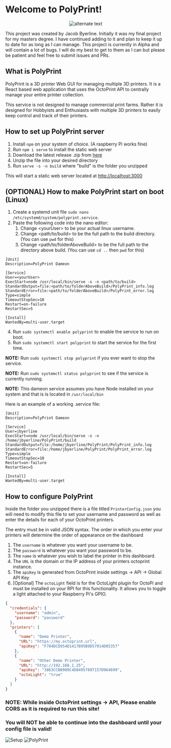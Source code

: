 # Welcome to PolyPrint!

 <p align="center">
    <img src="https://user-images.githubusercontent.com/47374239/150470183-31f4f1fc-9bb5-45f4-ba18-30adfcb87549.png" alt="alternate text">
 </p>

This project was created by Jacob Byerline. Initially it was my final project for my masters degree. I have continued adding to it and 
plan to keep it up to date for as long as I can manage. This project is currently in Alpha and will contain a lot of bugs. I 
will do my best to get to them as I can but please be patient and feel free to submit issues and PRs. 

## What is PolyPrint

PolyPrint is a 3D printer Web GUI for managing multiple 3D printers. It is a React based web application that uses 
the OctoPrint API to centrally manage your entire printer collection. 

This service is not designed to manage commercial print farms. Rather it is designed for Hobbyists and Enthusiasts with multiple
3D printers to easily keep control and track of their printers.

## How to set up PolyPrint server
1. Install `npm` on your system of choice. (A raspberry Pi works fine)
2. Run `npm i serve` to install the static web server
3. Download the latest release .zip from [here](https://github.com/jbyerline/PolyPrint/releases/)
4. Unzip the file into your desired directory
5. Run `serve -s -n build` where "build" is the folder you unzipped

This will start a static web server located at [http://localhost:3000](http://localhost:3000)

## (OPTIONAL) How to make PolyPrint start on boot (Linux)
1. Create a systemd unit file `sudo nano /etc/systemd/system/polyprint.service`.
2. Paste the following code into the nano editor:
    1. Change \<yourUser\> to be your actual linux username.
    2. Change <path/to/build> to be the full path to the build directory. (You can use `pwd` for this)
    3. Change <path/to/folderAboveBuild> to be the full path to the directory above build. (You can use `cd ..` then `pwd` for this)

 ```
[Unit]
Description=PolyPrint Dameon
 
[Service]
User=<yourUser>
ExecStart=node /usr/local/bin/serve -s -n <path/to/build>
StandardOutput=file:<path/to/folderAboveBuild>/PolyPrint_info.log
StandardError=file:<path/to/folderAboveBuild>/PolyPrint_error.log
Type=simple
TimeoutStopSec=10
Restart=on-failure
RestartSec=5
 
[Install]
WantedBy=multi-user.target
 ```
4. Run `sudo systemctl enable polyprint` to enable the service to run on boot.
5. Run `sudo systemctl start polyprint` to start the service for the first time.


**NOTE:** Run `sudo systemctl stop polyprint` if you ever want to stop the service.

**NOTE:** Run `sudo systemctl status polyprint` to see if the service is currently running.

**NOTE:** This dameon service assumes you have Node installed on your system and that is is located in `/usr/local/bin`

Here is an example of a working .service file: 
```
[Unit]
Description=PolyPrint Dameon

[Service]
User=jbyerline
ExecStart=node /usr/local/bin/serve -s -n /home/jbyerline/PolyPrint/build
StandardOutput=file:/home/jbyerline/PolyPrint/PolyPrint_info.log
StandardError=file:/home/jbyerline/PolyPrint/PolyPrint_error.log
Type=simple
TimeoutStopSec=10
Restart=on-failure
RestartSec=5

[Install]
WantedBy=multi-user.target
```
 
 
## How to configure PolyPrint
Inside the folder you unzipped there is a file titled `PrinterConfig.json` you will need to modify this file to
set your username and password as well as enter the details for each of your OctoPrint printers. 

The entry must be in valid JSON syntax. The order in which you enter your printers will determine the order of
appearance on the dashboard

1. The `username` is whatever you want your username to be.
2. The `password` is whatever you want your password to be.
3. The `name` is whatever you wish to label the printer in this dashboard.
4. The `URL` is the domain or the IP address of your printers octoprint instance.
5. The `apiKey` is generated from OctoPrint inside settings -> API -> Global API Key
6. [Optional] The `octoLight` field is for the OctoLight plugin for
      OctoPi and must be installed on your RPI for this functionality. It allows you
      to toggle a light attached to your Raspberry Pi's GPIO.

```json
{
  "credentials": {
    "username": "admin",
    "password": "password"
  },
  "printers": [
    {
      "name": "Demo Printer",
      "URL": "https://my.octoprint.url",
      "apiKey": "F704DCD954D1417B95B9D57014D05357"
    },
    {
      "name": "Other Demo Printer",
      "URL": "http://192.168.1.25",
      "apiKey": "3863CCB8989C4D84957897157D964699", 
      "octoLight": "true"
    }
  ]
}
```

### **NOTE**: While inside OctoPrint settings -> API, Please enable CORS as it is required to run this site!

### You will NOT be able to continue into the dashboard until your config file is valid!
![Setup](https://user-images.githubusercontent.com/47374239/150470063-744b93d6-9476-486a-b97a-ba32552a2552.png)
![PolyPrint](https://user-images.githubusercontent.com/47374239/150470009-9308ad61-0537-4a2e-8a86-7fadb1275683.png)
